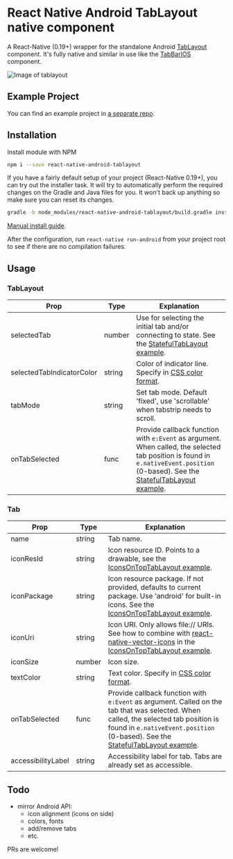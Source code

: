 # React Native Android TabLayout native component

A React-Native (0.19+) wrapper for the standalone Android 
[TabLayout](http://developer.android.com/reference/android/support/design/widget/TabLayout.html) component. It's fully 
native and similar in use like the [TabBarIOS](https://facebook.github.io/react-native/docs/tabbarios.html) component. 

![Image of tablayout](https://i.imgur.com/qWOWugu.gif)

## Example Project

You can find an example project in [a separate repo](https://github.com/AlbertBrand/react-native-android-tablayout-example).

## Installation

Install module with NPM

```bash
npm i --save react-native-android-tablayout
```

If you have a fairly default setup of your project (React-Native 0.19+), you can try out the installer task. 
It will try to automatically perform the required changes on the Gradle and Java files for you. It won't back up 
anything so make sure you can reset its changes.

```bash
gradle -b node_modules/react-native-android-tablayout/build.gradle install
```

[Manual install guide](docs/manual_install.md).

After the configuration, run `react-native run-android` from your project root to see if there are no compilation
failures.

## Usage

### TabLayout

Prop                      | Type    | Explanation
---                       | ---     | ---
selectedTab               | number  | Use for selecting the initial tab and/or connecting to state. See the [StatefulTabLayout example](https://github.com/AlbertBrand/react-native-android-tablayout-example/blob/master/app/StatefulTabLayout.js).
selectedTabIndicatorColor | string  | Color of indicator line. Specify in [CSS color format](https://facebook.github.io/react-native/docs/colors.html).
tabMode                   | string  | Set tab mode. Default 'fixed', use 'scrollable' when tabstrip needs to scroll.
onTabSelected             | func    | Provide callback function with `e:Event` as argument. When called, the selected tab position is found in `e.nativeEvent.position` (0-based). See the [StatefulTabLayout example](https://github.com/AlbertBrand/react-native-android-tablayout-example/blob/master/app/StatefulTabLayout.js).

### Tab

Prop                | Type    | Explanation
---                 | ---     | ---
name                | string  | Tab name.
iconResId           | string  | Icon resource ID. Points to a drawable, see the [IconsOnTopTabLayout example](https://github.com/AlbertBrand/react-native-android-tablayout-example/blob/master/app/IconsOnTopTabLayout.js).
iconPackage         | string  | Icon resource package. If not provided, defaults to current package. Use 'android' for built-in icons. See the [IconsOnTopTabLayout example](https://github.com/AlbertBrand/react-native-android-tablayout-example/blob/master/app/IconsOnTopTabLayout.js).
iconUri             | string  | Icon URI. Only allows file:// URIs. See how to combine with [react-native-vector-icons](https://github.com/oblador/react-native-vector-icons) in the [IconsOnTopTabLayout example](https://github.com/AlbertBrand/react-native-android-tablayout-example/blob/master/app/IconsOnTopTabLayout.js).
iconSize            | number  | Icon size.
textColor           | string  | Text color. Specify in [CSS color format](https://facebook.github.io/react-native/docs/colors.html).
onTabSelected       | func    | Provide callback function with `e:Event` as argument. Called on the tab that was selected. When called, the selected tab position is found in `e.nativeEvent.position` (0-based). See the [StatefulTabLayout example](https://github.com/AlbertBrand/react-native-android-tablayout-example/blob/master/app/StatefulTabLayout.js).
accessibilityLabel  | string  | Accessibility label for tab. Tabs are already set as accessible.

## Todo

  * mirror Android API:
    * icon alignment (icons on side)
    * colors, fonts
    * add/remove tabs
    * etc.

PRs are welcome!
  
